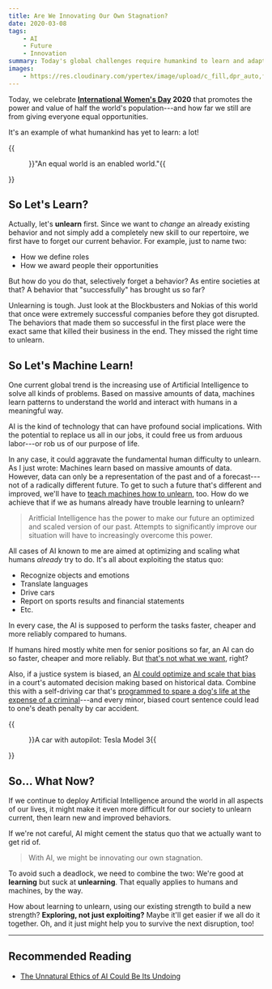 ```yaml
---
title: Are We Innovating Our Own Stagnation?
date: 2020-03-08
tags:
    - AI
    - Future
    - Innovation
summary: Today's global challenges require humankind to learn and adapt. Artificial Intelligence will help driving these changes, right?---Maybe not.
images:
    - https://res.cloudinary.com/ypertex/image/upload/c_fill,dpr_auto,f_auto,g_auto,h_630,q_auto,w_1200/f26ee4ba-0482-4879-bf70-4f22aa033b58
---
```


Today, we celebrate **[International Women's Day](https://www.internationalwomensday.com/) 2020** that promotes the power and value of half the world's population---and how far we still are from giving everyone equal opportunities.

It's an example of what humankind has yet to learn: a lot!

{{<figure src="f26ee4ba-0482-4879-bf70-4f22aa033b58" cite="[internationalwomensday.com](https://www.internationalwomensday.com/)">}}"An equal world is an enabled world."{{</figure>}}

## So Let's Learn?

Actually, let's **unlearn** first. Since we want to *change* an already existing behavior and not simply add a completely new skill to our repertoire, we first have to forget our current behavior. For example, just to name two:

* How we define roles
* How we award people their opportunities

But how do you do that, selectively forget a behavior? As entire societies at that? A behavior that "successfully" has brought us so far?

Unlearning is tough. Just look at the Blockbusters and Nokias of this world that once were extremely successful companies before they got disrupted. The behaviors that made them so successful in the first place were the exact same that killed their business in the end. They missed the right time to unlearn.

## So Let's Machine Learn!

One current global trend is the increasing use of Artificial Intelligence to solve all kinds of problems. Based on massive amounts of data, machines learn patterns to understand the world and interact with humans in a meaningful way.

AI is the kind of technology that can have profound social implications. With the potential to replace us all in our jobs, it could free us from arduous labor---or rob us of our purpose of life.

In any case, it could aggravate the fundamental human difficulty to unlearn. As I just wrote: Machines learn based on massive amounts of data. However, data can only be a representation of the past and of a forecast---not of a radically different future. To get to such a future that's different and improved, we'll have to [teach machines how to unlearn](https://www.wired.com/story/the-next-big-privacy-hurdle-teaching-ai-to-forget/), too. How do we achieve that if we as humans already have trouble learning to unlearn?

> Aritficial Intelligence has the power to make our future an optimized and scaled version of our past. Attempts to significantly improve our situation will have to increasingly overcome this power.

All cases of AI known to me are aimed at optimizing and scaling what humans *already* try to do. It's all about exploiting the status quo:

* Recognize objects and emotions
* Translate languages
* Drive cars
* Report on sports results and financial statements
* Etc.

In every case, the AI is supposed to perform the tasks faster, cheaper and more reliably compared to humans.

If humans hired mostly white men for senior positions so far, an AI can do so faster, cheaper and more reliably. But [that's not what we want](https://www.reuters.com/article/us-amazon-com-jobs-automation-insight-idUSKCN1MK08G), right?

Also, if a justice system is biased, an [AI could optimize and scale that bias](https://www.aclu.org/issues/privacy-technology/surveillance-technologies/ai-and-criminal-justice-devil-data) in a court's automated decision making based on historical data. Combine this with a self-driving car that's [programmed to spare a dog's life at the expense of a criminal](https://www.weforum.org/agenda/2018/10/how-should-autonomous-vehicles-be-programmed)---and every minor, biased court sentence could lead to one's death penalty by car accident.

{{<figure src="e61eeb67-4397-4c82-98c4-5b332bd51be7" cite="[Vlad Tchompalov](https://unsplash.com/@tchompalov)">}}A car with autopilot: Tesla Model 3{{</figure>}}

## So... What Now?

If we continue to deploy Artificial Intelligence around the world in all aspects of our lives, it might make it even more difficult for our society to unlearn current, then learn new and improved behaviors.  

If we're not careful, AI might cement the status quo that we actually want to get rid of.

> With AI, we might be innovating our own stagnation.

To avoid such a deadlock, we need to combine the two: We're good at **learning** but suck at **unlearning**. That equally applies to humans and machines, by the way.

How about learning to unlearn, using our existing strength to build a new strength? **Exploring, not just exploiting?** Maybe it'll get easier if we all do it together. Oh, and it just might help you to survive the next disruption, too!

---

## Recommended Reading

* [The Unnatural Ethics of AI Could Be Its Undoing](https://getpocket.com/explore/item/the-unnatural-ethics-of-ai-could-be-its-undoing)
